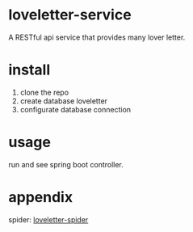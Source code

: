 # loveletter-service
A RESTful api service that provides many lover letter.

# install
1. clone the repo
2. create database loveletter
3. configurate database connection
# usage
run and see spring boot controller.

# appendix
spider: [loveletter-spider](https://github.com/codimiracle/loveletter-spider)
